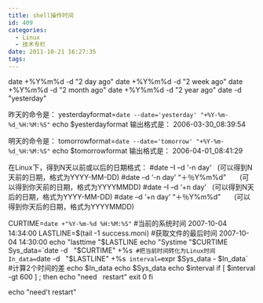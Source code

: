 ```yaml
---
title: shell操作时间
id: 409
categories:
  - Linux
  - 技术专栏
date: 2011-10-21 16:27:35
tags:
---
```


date +%Y%m%d -d "2 day ago"
date +%Y%m%d -d "2 week ago"
date +%Y%m%d -d "2 month ago"
date +%Y%m%d -d "2 year ago"
date -d "yesterday"

昨天的命令是：
yesterdayformat=`date --date='yesterday' "+%Y-%m-%d_%H:%M:%S"`
echo $yesterdayformat
输出格式是：
2006-03-30_08:39:54

明天的命令是：
tomorrowformat=`date --date='tomorrow' "+%Y-%m-%d_%H:%M:%S"`
echo $tomorrowformat
输出格式是：
2006-04-01_08:41:29

在Linux下，得到N天以前或以后的日期格式：
#date –I –d ‘-n day’   (可以得到N天前的日期，格式为YYYY-MM-DD)
#date –d ‘-n day’ “＋％Y%m%d”       (可以得到你天前的日期，格式为YYYYMMDD)
#date –I –d ‘+n day’   (可以得到N天后的日期，格式为YYYY-MM-DD)
#date –d ‘+n day’ “＋％Y%m%d”       (可以得到你天后的日期，格式为YYYYMMDD)

CURTIME=`date +"%Y-%m-%d %H:%M:%S"` #当前的系统时间 2007-10-04 14:34:00
LASTLINE=$(tail -1 success.moni) #获取文件的最后时间 2007-10-04 14:30:00
echo "lasttime "$LASTLINE
echo "Systime "$CURTIME
Sys_data=`date -d   "$CURTIME" +%s` #把当前时间转化为Linux时间
In_data=`date -d   "$LASTLINE" +%s`
interval=`expr $Sys_data - $In_data`   #计算2个时间的差
echo $In_data
echo $Sys_data
echo $interval
if [ $interval -gt 600 ] ; then
echo "need   restart"
exit 0
fi

echo "need't restart"